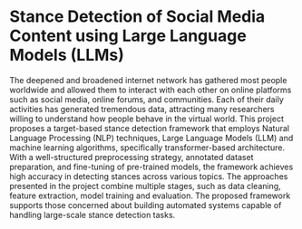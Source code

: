 # Stance Detection of Social Media Content using Large Language Models (LLMs)

The deepened and broadened internet network has gathered most people worldwide and allowed them to interact with each other on online platforms such as social media, online forums, and communities. Each of their daily activities has generated tremendous data, attracting many researchers willing to understand how people behave in the virtual world. This project proposes a target-based stance detection framework that employs Natural Language Processing (NLP) techniques, Large Language Models (LLM) and machine learning algorithms, specifically transformer-based architecture. With a well-structured preprocessing strategy, annotated dataset preparation, and fine-tuning of pre-trained models, the framework achieves high accuracy in detecting stances across various topics. The approaches presented in the project combine multiple stages, such as data cleaning, feature extraction, model training and evaluation. The proposed framework supports those concerned about building automated systems capable of handling large-scale stance detection tasks.
